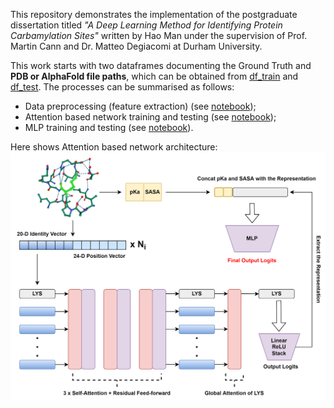This repository demonstrates the implementation of the postgraduate dissertation titled *"A Deep Learning Method for Identifying Protein Carbamylation Sites"* written by Hao Man under the supervision of Prof. Martin Cann and Dr. Matteo Degiacomi at Durham University.

This work starts with two dataframes documenting the Ground Truth and **PDB or AlphaFold file paths**, which can be obtained from [df_train](https://github.com/manhao9843/AttentionBasedNetwork/blob/main/Data/df_train.csv) and [df_test](https://github.com/manhao9843/AttentionBasedNetwork/blob/main/Data/df_test.csv). The processes can be summarised as follows:
* Data preprocessing (feature extraction) (see [notebook](https://github.com/manhao9843/AttentionBasedNetwork/blob/main/Preparation%20of%20Training%20and%20Test%20Data.ipynb));
* Attention based network training and testing (see [notebook](https://github.com/manhao9843/AttentionBasedNetwork/blob/main/Notebook_AttentionBasedNet.ipynb));
* MLP training and testing (see [notebook](https://github.com/manhao9843/AttentionBasedNetwork/blob/main/Notebook_MLP.ipynb)).

Here shows Attention based network architecture:
![This is an image](https://github.com/manhao9843/AttentionBasedNetwork/blob/main/new%20network.png)
